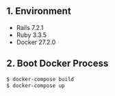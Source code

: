 ## 1. Environment

- Rails 7.2.1
- Ruby 3.3.5
- Docker 27.2.0

## 2. Boot Docker Process

```bash
$ docker-compose build
$ docker-compose up
```
